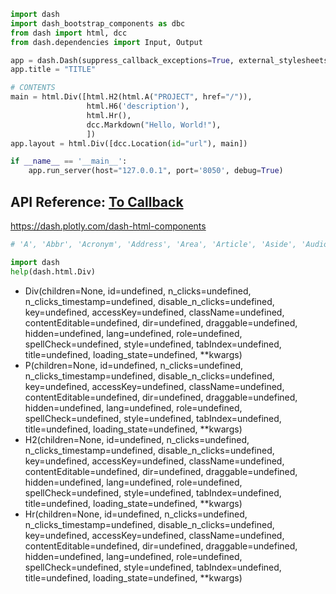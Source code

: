 
```python
import dash
import dash_bootstrap_components as dbc
from dash import html, dcc
from dash.dependencies import Input, Output

app = dash.Dash(suppress_callback_exceptions=True, external_stylesheets=[dbc.themes.BOOTSTRAP])
app.title = "TITLE"

# CONTENTS
main = html.Div([html.H2(html.A("PROJECT", href="/")),
                 html.H6('description'),
                 html.Hr(),
                 dcc.Markdown("Hello, World!"),
                 ])
app.layout = html.Div([dcc.Location(id="url"), main])

if __name__ == '__main__':
    app.run_server(host="127.0.0.1", port='8050', debug=True)
```


## API Reference: [To Callback](https://github.com/ecstasyego/python-dash/blob/main/dashboard/dash-callbacks/README.md#api-reference)
https://dash.plotly.com/dash-html-components

```python
# 'A', 'Abbr', 'Acronym', 'Address', 'Area', 'Article', 'Aside', 'Audio', 'B', 'Base', 'Basefont', 'Bdi', 'Bdo', 'Big', 'Blink', 'Blockquote', 'Br', 'Button', 'Canvas', 'Caption', 'Center', 'Cite', 'Code', 'Col', 'Colgroup', 'Content', 'Data', 'Datalist', 'Dd', 'Del', 'Details', 'Dfn', 'Dialog', 'Div', 'Dl', 'Dt', 'Em', 'Embed', 'Fieldset', 'Figcaption', 'Figure', 'Font', 'Footer', 'Form', 'Frame', 'Frameset', 'H1', 'H2', 'H3', 'H4', 'H5', 'H6', 'Header', 'Hgroup', 'Hr', 'I', 'Iframe', 'Img', 'Ins', 'Kbd', 'Keygen', 'Label', 'Legend', 'Li', 'Link', 'Main', 'MapEl', 'Mark', 'Marquee', 'Meta', 'Meter', 'Nav', 'Nobr', 'Noscript', 'ObjectEl', 'Ol', 'Optgroup', 'Option', 'Output', 'P', 'Param', 'Picture', 'Plaintext', 'Pre', 'Progress', 'Q', 'Rb', 'Rp', 'Rt', 'Rtc', 'Ruby', 'S', 'Samp', 'Script', 'Section', 'Select', 'Shadow', 'Slot', 'Small', 'Source', 'Spacer', 'Span', 'Strike', 'Strong', 'Sub', 'Summary', 'Sup', 'Table', 'Tbody', 'Td', 'Template', 'Textarea', 'Tfoot', 'Th', 'Thead', 'Time', 'Title', 'Tr', 'Track', 'U', 'Ul', 'Var', 'Video', 'Wbr', 'Xmp'

import dash
help(dash.html.Div)
```

- Div(children=None, id=undefined, n_clicks=undefined, n_clicks_timestamp=undefined, disable_n_clicks=undefined, key=undefined, accessKey=undefined, className=undefined, contentEditable=undefined, dir=undefined, draggable=undefined, hidden=undefined, lang=undefined, role=undefined, spellCheck=undefined, style=undefined, tabIndex=undefined, title=undefined, loading_state=undefined, **kwargs)
- P(children=None, id=undefined, n_clicks=undefined, n_clicks_timestamp=undefined, disable_n_clicks=undefined, key=undefined, accessKey=undefined, className=undefined, contentEditable=undefined, dir=undefined, draggable=undefined, hidden=undefined, lang=undefined, role=undefined, spellCheck=undefined, style=undefined, tabIndex=undefined, title=undefined, loading_state=undefined, **kwargs)
- H2(children=None, id=undefined, n_clicks=undefined, n_clicks_timestamp=undefined, disable_n_clicks=undefined, key=undefined, accessKey=undefined, className=undefined, contentEditable=undefined, dir=undefined, draggable=undefined, hidden=undefined, lang=undefined, role=undefined, spellCheck=undefined, style=undefined, tabIndex=undefined, title=undefined, loading_state=undefined, **kwargs)
- Hr(children=None, id=undefined, n_clicks=undefined, n_clicks_timestamp=undefined, disable_n_clicks=undefined, key=undefined, accessKey=undefined, className=undefined, contentEditable=undefined, dir=undefined, draggable=undefined, hidden=undefined, lang=undefined, role=undefined, spellCheck=undefined, style=undefined, tabIndex=undefined, title=undefined, loading_state=undefined, **kwargs)


